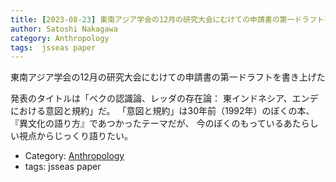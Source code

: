 ```yaml
---
title: [2023-08-23] 東南アジア学会の12月の研究大会にむけての申請書の第一ドラフトを書き上げた ---いつもの通りか「鬼面ひとを驚かす」類のタイトルです 
author: Satoshi Nakagawa
category: Anthropology
tags:  jsseas paper
---
```


東南アジア学会の12月の研究大会にむけての申請書の第一ドラフトを書き上げた

 発表のタイトルは「ベクの認識論、レッダの存在論：
東インドネシア、エンデにおける意図と規約」だ。
「意図と規約」は30年前（1992年）のぼくの本、
『異文化の語り方』であつかったテーマだが、
今のぼくのもっているあたらしい視点からじっくり語りたい。

- Category: [Anthropology](https://merapano.github.io/categories.html#Anthropology)
- tags:  jsseas paper
